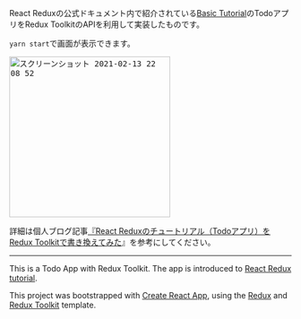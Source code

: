 React Reduxの公式ドキュメント内で紹介されている[Basic Tutorial](https://react-redux.js.org/introduction/basic-tutorial)のTodoアプリをRedux ToolkitのAPIを利用して実装したものです。

`yarn start`で画面が表示できます。

<kbd><img width="287" alt="スクリーンショット 2021-02-13 22 08 52" src="https://user-images.githubusercontent.com/3121046/107850780-4fc5dd00-6e48-11eb-9b1f-344994db3e6b.png"></kbd>

詳細は個人ブログ記事[『React Reduxのチュートリアル（Todoアプリ）をRedux Toolkitで書き換えてみた](https://nishinatoshiharu.com/reduxtoolkit-tutorial/)』を参考にしてください。

---

This is a Todo App with Redux Toolkit.
The app is introduced to [React Redux tutorial]((https://react-redux.js.org/introduction/basic-tutorial)).

This project was bootstrapped with [Create React App](https://github.com/facebook/create-react-app), using the [Redux](https://redux.js.org/) and [Redux Toolkit](https://redux-toolkit.js.org/) template.
